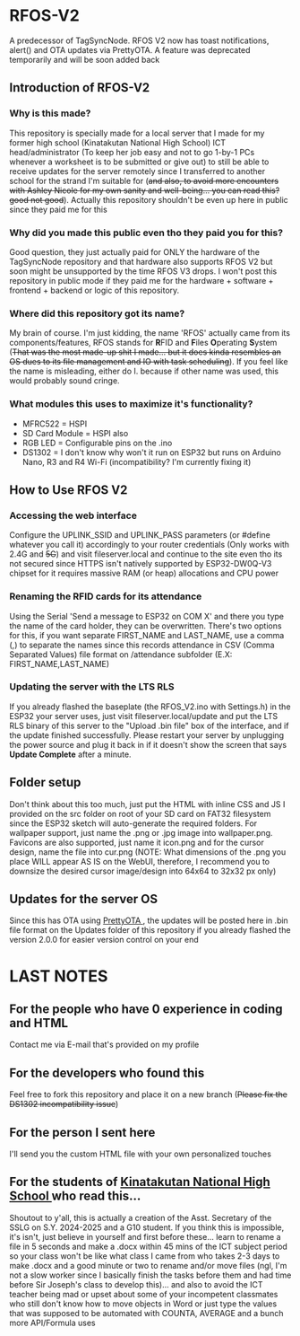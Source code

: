 # RFOS-V2
A predecessor of TagSyncNode. RFOS V2 now has toast notifications, alert() and OTA updates via PrettyOTA. A feature was deprecated temporarily and will be soon added back

## Introduction of RFOS-V2

### Why is this made?
This repository is specially made for a local server that I made for my former high school (Kinatakutan National High School) ICT head/administrator (To keep her job easy and not to go 1-by-1 PCs whenever a worksheet is to be submitted or give out) to still be able to receive updates for the server remotely since I transferred to another school for the strand I'm suitable for (~~and also, to avoid more encounters with Ashley Nicole for my own sanity and well-being... you can read this? good not good~~). Actually this repository shouldn't be even up here in public since they paid me for this 

### Why did you made this public even tho they paid you for this?
Good question, they just actually paid for ONLY the hardware of the TagSyncNode repository and that hardware also supports RFOS V2 but soon might be unsupported by the time RFOS V3 drops. I won't post this repository in public mode if they paid me for the hardware + software + frontend + backend or logic of this repository.

### Where did this repository got its name?
My brain of course. I'm just kidding, the name 'RFOS' actually came from its components/features, RFOS stands for **R**FID and **F**iles **O**perating **S**ystem (~~That was the most made-up shit I made... but it does kinda resembles an OS dues to its file management and IO with task scheduling~~). If you feel like the name is misleading, either do I. because if other name was used, this would probably sound cringe.

### What modules this uses to maximize it's functionality?

- MFRC522 = HSPI
- SD Card Module = HSPI also
- RGB LED = Configurable pins on the .ino
- DS1302 = I don't know why won't it run on ESP32 but runs on Arduino Nano, R3 and R4 Wi-Fi (incompatibility? I'm currently fixing it)

## How to Use RFOS V2
 ### Accessing the web interface
  Configure the UPLINK_SSID and UPLINK_PASS parameters (or #define whatever you call it) accordingly to your router credentials (Only works with 2.4G and ~~5G~~) and visit fileserver.local and continue to the site even tho its not secured since HTTPS isn't natively supported by ESP32-DW0Q-V3 chipset for it requires massive RAM (or heap) allocations and CPU power
  ### Renaming the RFID cards for its attendance 
 Using the Serial 'Send a message to ESP32 on COM X' and there you type the name of the card holder, they can be overwritten. There's two options for this, if you want separate FIRST_NAME and LAST_NAME, use a comma (,) to separate the names since this records attendance in CSV (Comma Separated Values) file format on /attendance subfolder (E.X: FIRST_NAME,LAST_NAME)

 ### Updating the server with the LTS RLS
 If you already flashed the baseplate (the RFOS_V2.ino with Settings.h) in the ESP32 your server uses, just visit fileserver.local/update and put the LTS RLS binary of this server to the "Upload .bin file" box of the interface, and if the update finished successfully. Please restart your server by unplugging the power source and plug it back in if it doesn't show the screen that says **Update Complete** after a minute.

## Folder setup
  Don't think about this too much, just put the HTML with inline CSS and JS I provided on the src folder on root of your SD card on FAT32 filesystem since the ESP32 sketch will auto-generate the required folders. For wallpaper support, just name the .png or .jpg image into wallpaper.png. Favicons are also supported, just name it icon.png and for the cursor design, name the file into cur.png (NOTE: What dimensions of the .png you place WILL appear AS IS on the WebUI, therefore, I recommend you to downsize the desired cursor image/design into 64x64 to 32x32 px only)

## Updates for the server OS
  Since this has OTA using <a href=https://github.com/LostInCompilation/PrettyOTA> PrettyOTA </a>, the updates will be posted here in .bin file format on the Updates folder of this repository if you already flashed the version 2.0.0 for easier version control on your end
# LAST NOTES

## For the people who have 0 experience in coding and HTML
Contact me via E-mail that's provided on my profile

## For the developers who found this
Feel free to fork this repository and place it on a new branch (~~Please fix the DS1302 incompatibility issue~~) 

## For the person I sent here
I'll send you the custom HTML file with your own personalized touches 

## For the students of <a href=https://www.facebook.com/301338depedknnhs> Kinatakutan National High School </a> who read this...

Shoutout to y'all, this is actually a creation of the Asst. Secretary of the SSLG on S.Y. 2024-2025 and a G10 student. If you think this is impossible, it's isn't, just believe in yourself and first before these... learn to rename a file in 5 seconds and make a .docx within 45 mins of the ICT subject period so your class won't be like what class I came from who takes 2-3 days to make .docx and a good minute or two to rename and/or move files (ngl, I'm not a slow worker since I basically finish the tasks before them and had time before Sir Joseph's class to develop this)... and also to avoid the ICT teacher being mad or upset about some of your incompetent classmates who still don't know how to move objects in Word or just type the values that was supposed to be automated with COUNTA, AVERAGE and a bunch more API/Formula uses
